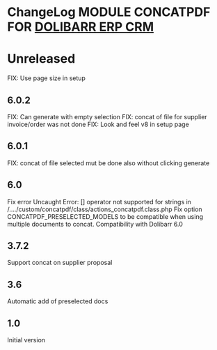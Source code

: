 # ChangeLog MODULE CONCATPDF FOR <a href="https://www.dolibarr.org">DOLIBARR ERP CRM</a>


# Unreleased

FIX: Use page size in setup

## 6.0.2

FIX: Can generate with empty selection
FIX: concat of file for supplier invoice/order was not done
FIX: Look and feel v8 in setup page

## 6.0.1

FIX: concat of file selected mut be done also without clicking generate

## 6.0

Fix error Uncaught Error: [] operator not supported for strings in /..../custom/concatpdf/class/actions_concatpdf.class.php
Fix option CONCATPDF_PRESELECTED_MODELS to be compatible when using multiple documents to concat.
Compatibility with Dolibarr 6.0

## 3.7.2

Support concat on supplier proposal

## 3.6

Automatic add of preselected docs

## 1.0

Initial version

